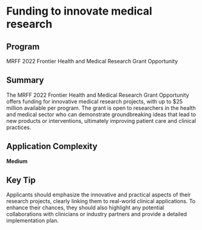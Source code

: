 # Funding to innovate medical research
  
## Program
MRFF 2022 Frontier Health and Medical Research Grant Opportunity

## Summary
The MRFF 2022 Frontier Health and Medical Research Grant Opportunity offers funding for innovative medical research projects, with up to $25 million available per program. The grant is open to researchers in the health and medical sector who can demonstrate groundbreaking ideas that lead to new products or interventions, ultimately improving patient care and clinical practices.

## Application Complexity
**Medium**

## Key Tip
Applicants should emphasize the innovative and practical aspects of their research projects, clearly linking them to real-world clinical applications. To enhance their chances, they should also highlight any potential collaborations with clinicians or industry partners and provide a detailed implementation plan.
